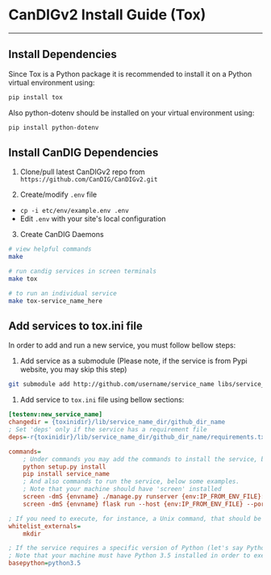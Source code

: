 # CanDIGv2 Install Guide (Tox)

- - -

## Install Dependencies

Since Tox is a Python package it is recommended to install it on a Python virtual environment using:

```bash
pip install tox
```

Also python-dotenv should be installed on your virtual environment using:

```bash
pip install python-dotenv
```

## Install CanDIG Dependencies

1. Clone/pull latest CanDIGv2 repo from `https://github.com/CanDIG/CanDIGv2.git`

2. Create/modify `.env` file

* `cp -i etc/env/example.env .env`
* Edit `.env` with your site's local configuration

3. Create CanDIG Daemons

```bash
# view helpful commands
make

# run candig services in screen terminals
make tox

# to run an individual service
make tox-service_name_here
```

## Add services to tox.ini file

In order to add and run a new service, you must follow bellow steps:

1. Add service as a submodule (Please note, if the service is from Pypi website, you may skip this step)

```bash
git submodule add http://github.com/username/service_name libs/service_name_dir
```

1. Add service to ```tox.ini``` file using bellow sections:

```ini
[testenv:new_service_name]
changedir = {toxinidir}/lib/service_name_dir/github_dir_name
; Set 'deps' only if the service has a requirement file
deps=-r{toxinidir}/lib/service_name_dir/github_dir_name/requirements.txt

commands=
    ; Under commands you may add the commands to install the service, bellow some examples.
    python setup.py install
    pip install service_name
    ; And also commands to run the service, below some examples.
    ; Note that your machine should have 'screen' installed
    screen -dmS {envname} ./manage.py runserver {env:IP_FROM_ENV_FILE}:{env:PORT_FROM_ENV_FILE}
    screen -dmS {envname} flask run --host {env:IP_FROM_ENV_FILE} --port {env:PORT_FROM_ENV_FILE}

; If you need to execute, for instance, a Unix command, that should be added under 'whitelist_externals' section following below sample:
whitelist_externals=
    mkdir

; If the service requires a specific version of Python (let's say Python3.5) you may use 'basepython' section:
; Note that your machine must have Python 3.5 installed in order to execute this operation
basepython=python3.5
```
